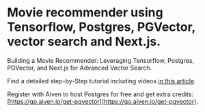 # Movie recommender using Tensorflow, Postgres, PGVector, vector search and Next.js.

Building a Movie Recommender: Leveraging Tensorflow, Postgres, PGVector, and Next.js for Advanced Vector Search.

Find a detailed step-by-Step tutorial including videos [in this article](https://aiven.io/developer/building-a-movie-recommender).

Register with Aiven to host Postgres for free and get extra credits: [https://go.aiven.io/get-pgvector](https://go.aiven.io/get-pgvector).
